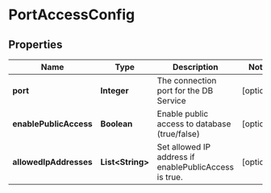 

# PortAccessConfig


## Properties

Name | Type | Description | Notes
------------ | ------------- | ------------- | -------------
**port** | **Integer** | The connection port for the DB Service |  [optional]
**enablePublicAccess** | **Boolean** | Enable public access to database (true/false) |  [optional]
**allowedIpAddresses** | **List&lt;String&gt;** | Set allowed IP address if enablePublicAccess is true. |  [optional]



